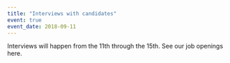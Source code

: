 ```yaml
---
title: "Interviews with candidates"
event: true
event_date: 2018-09-11
---
```

Interviews will happen from the 11th through the 15th. See our job openings here.